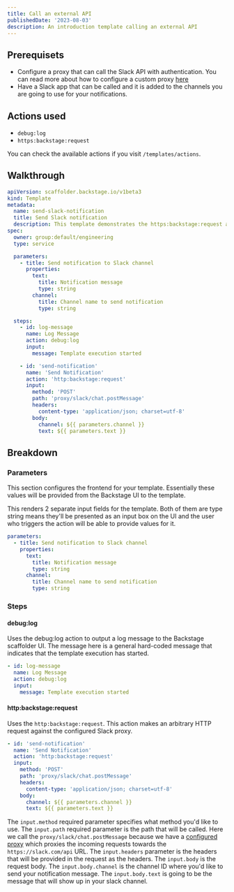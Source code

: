 ```yaml
---
title: Call an external API
publishedDate: '2023-08-03'
description: An introduction template calling an external API
---
```


## Prerequisets

- Configure a proxy that can call the Slack API with authentication. You can read more about how to configure a custom proxy [here](/docs/custom-plugins/connectivity/proxy/)
- Have a Slack app that can be called and it is added to the channels you are going to use for your notifications.

## Actions used

- `debug:log`
- `https:backstage:request`

You can check the available actions if you visit `/templates/actions`.

## Walkthrough

```yaml
apiVersion: scaffolder.backstage.io/v1beta3
kind: Template
metadata:
  name: send-slack-notification
  title: Send Slack notification
  description: This template demonstrates the https:backstage:request action by calling a configured proxy to send a request towards the Slack API to send a notification to the selected channel
spec:
  owner: group:default/engineering
  type: service

  parameters:
    - title: Send notification to Slack channel
      properties:
        text:
          title: Notification message
          type: string
        channel:
          title: Channel name to send notification
          type: string

  steps:
    - id: log-message
      name: Log Message
      action: debug:log
      input:
        message: Template execution started

    - id: 'send-notification'
      name: 'Send Notification'
      action: 'http:backstage:request'
      input:
        method: 'POST'
        path: 'proxy/slack/chat.postMessage'
        headers:
          content-type: 'application/json; charset=utf-8'
        body:
          channel: ${{ parameters.channel }}
          text: ${{ parameters.text }}
```

## Breakdown

### Parameters

This section configures the frontend for your template. Essentially these values will be provided from the Backstage UI to the template.

This renders 2 separate input fields for the template. Both of them are type string means they'll be presented as an input box on the UI and the user who triggers the action will be able to provide values for it.

```yaml
parameters:
  - title: Send notification to Slack channel
    properties:
      text:
        title: Notification message
        type: string
      channel:
        title: Channel name to send notification
        type: string
```

### Steps

#### debug:log

Uses the debug:log action to output a log message to the Backstage scaffolder UI. The message here is a general hard-coded message that indicates that the template execution has started.

```yaml
- id: log-message
  name: Log Message
  action: debug:log
  input:
    message: Template execution started
```

#### http:backstage:request

Uses the `http:backstage:request`. This action makes an arbitrary HTTP request against the configured Slack proxy.

```yaml
- id: 'send-notification'
  name: 'Send Notification'
  action: 'http:backstage:request'
  input:
    method: 'POST'
    path: 'proxy/slack/chat.postMessage'
    headers:
      content-type: 'application/json; charset=utf-8'
    body:
      channel: ${{ parameters.channel }}
      text: ${{ parameters.text }}
```

The `input.method` required parameter specifies what method you'd like to use.
The `input.path` required parameter is the path that will be called. Here we call the `proxy/slack/chat.postMessage` because we have a [configured proxy](/docs/custom-plugins/connectivity/proxy/) which proxies the incoming requests towards the `https://slack.com/api` URL.
The `input.headers` parameter is the headers that will be provided in the request as the headers.
The `input.body` is the request body.
The `input.body.channel` is the channel ID where you'd like to send your notification message.
The `input.body.text` is going to be the message that will show up in your slack channel.
